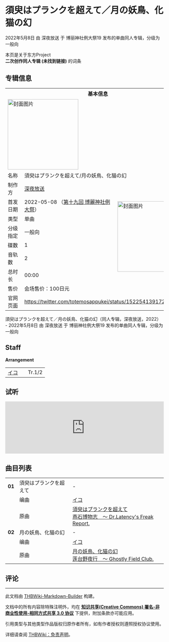 # 須臾はプランクを超えて／月の妖鳥、化猫の幻

<!-- source html: G:\repos\THBWiki-Markdown-Builder\THBWikiMarkdown\Temp\main\7\75\ns0%3A%E9%A0%88%E8%87%BE%E3%81%AF%E3%83%97%E3%83%A9%E3%83%B3%E3%82%AF%E3%82%92%E8%B6%85%E3%81%88%E3%81%A6%EF%BC%8F%E6%9C%88%E3%81%AE%E5%A6%96%E9%B3%A5%E3%80%81%E5%8C%96%E7%8C%AB%E3%81%AE%E5%B9%BB.html -->

2022年5月8日 由 深夜放送 于 博丽神社例大祭19 发布的单曲同人专辑，分级为 一般向

本页是关于东方Project  
 **二次创作同人专辑 (未找到链接)** 的词条

## 专辑信息

<table><tbody><tr><th colspan="3">基本信息</th></tr><tr><td class="cover-artwork-mobile" colspan="2"><a href="./文件-須臾はプランクを超えて／月の妖鳥、化猫の幻封面.jpg.md" class="image" title="封面图片"><img alt="封面图片" src="https://upload.thwiki.cc/thumb/6/69/%E9%A0%88%E8%87%BE%E3%81%AF%E3%83%97%E3%83%A9%E3%83%B3%E3%82%AF%E3%82%92%E8%B6%85%E3%81%88%E3%81%A6%EF%BC%8F%E6%9C%88%E3%81%AE%E5%A6%96%E9%B3%A5%E3%80%81%E5%8C%96%E7%8C%AB%E3%81%AE%E5%B9%BB%E5%B0%81%E9%9D%A2.jpg/224px-%E9%A0%88%E8%87%BE%E3%81%AF%E3%83%97%E3%83%A9%E3%83%B3%E3%82%AF%E3%82%92%E8%B6%85%E3%81%88%E3%81%A6%EF%BC%8F%E6%9C%88%E3%81%AE%E5%A6%96%E9%B3%A5%E3%80%81%E5%8C%96%E7%8C%AB%E3%81%AE%E5%B9%BB%E5%B0%81%E9%9D%A2.jpg" decoding="async" loading="lazy" width="224" height="224" srcset="https://upload.thwiki.cc/thumb/6/69/%E9%A0%88%E8%87%BE%E3%81%AF%E3%83%97%E3%83%A9%E3%83%B3%E3%82%AF%E3%82%92%E8%B6%85%E3%81%88%E3%81%A6%EF%BC%8F%E6%9C%88%E3%81%AE%E5%A6%96%E9%B3%A5%E3%80%81%E5%8C%96%E7%8C%AB%E3%81%AE%E5%B9%BB%E5%B0%81%E9%9D%A2.jpg/336px-%E9%A0%88%E8%87%BE%E3%81%AF%E3%83%97%E3%83%A9%E3%83%B3%E3%82%AF%E3%82%92%E8%B6%85%E3%81%88%E3%81%A6%EF%BC%8F%E6%9C%88%E3%81%AE%E5%A6%96%E9%B3%A5%E3%80%81%E5%8C%96%E7%8C%AB%E3%81%AE%E5%B9%BB%E5%B0%81%E9%9D%A2.jpg 1.5x, https://upload.thwiki.cc/thumb/6/69/%E9%A0%88%E8%87%BE%E3%81%AF%E3%83%97%E3%83%A9%E3%83%B3%E3%82%AF%E3%82%92%E8%B6%85%E3%81%88%E3%81%A6%EF%BC%8F%E6%9C%88%E3%81%AE%E5%A6%96%E9%B3%A5%E3%80%81%E5%8C%96%E7%8C%AB%E3%81%AE%E5%B9%BB%E5%B0%81%E9%9D%A2.jpg/448px-%E9%A0%88%E8%87%BE%E3%81%AF%E3%83%97%E3%83%A9%E3%83%B3%E3%82%AF%E3%82%92%E8%B6%85%E3%81%88%E3%81%A6%EF%BC%8F%E6%9C%88%E3%81%AE%E5%A6%96%E9%B3%A5%E3%80%81%E5%8C%96%E7%8C%AB%E3%81%AE%E5%B9%BB%E5%B0%81%E9%9D%A2.jpg 2x" data-file-width="500" data-file-height="500"></a></td>
</tr><tr><td class="label">名称</td><td colspan="2"> 須臾はプランクを超えて/月の妖鳥、化猫の幻 </td></tr><tr><td class="label">制作方</td><td><a href="./深夜放送.md" title="深夜放送">深夜放送</a></td><td class="cover-artwork" rowspan="8" style="min-width:224px;"><a href="./文件-須臾はプランクを超えて／月の妖鳥、化猫の幻封面.jpg.md" class="image" title="封面图片"><img alt="封面图片" src="https://upload.thwiki.cc/thumb/6/69/%E9%A0%88%E8%87%BE%E3%81%AF%E3%83%97%E3%83%A9%E3%83%B3%E3%82%AF%E3%82%92%E8%B6%85%E3%81%88%E3%81%A6%EF%BC%8F%E6%9C%88%E3%81%AE%E5%A6%96%E9%B3%A5%E3%80%81%E5%8C%96%E7%8C%AB%E3%81%AE%E5%B9%BB%E5%B0%81%E9%9D%A2.jpg/224px-%E9%A0%88%E8%87%BE%E3%81%AF%E3%83%97%E3%83%A9%E3%83%B3%E3%82%AF%E3%82%92%E8%B6%85%E3%81%88%E3%81%A6%EF%BC%8F%E6%9C%88%E3%81%AE%E5%A6%96%E9%B3%A5%E3%80%81%E5%8C%96%E7%8C%AB%E3%81%AE%E5%B9%BB%E5%B0%81%E9%9D%A2.jpg" decoding="async" loading="lazy" width="224" height="224" srcset="https://upload.thwiki.cc/thumb/6/69/%E9%A0%88%E8%87%BE%E3%81%AF%E3%83%97%E3%83%A9%E3%83%B3%E3%82%AF%E3%82%92%E8%B6%85%E3%81%88%E3%81%A6%EF%BC%8F%E6%9C%88%E3%81%AE%E5%A6%96%E9%B3%A5%E3%80%81%E5%8C%96%E7%8C%AB%E3%81%AE%E5%B9%BB%E5%B0%81%E9%9D%A2.jpg/336px-%E9%A0%88%E8%87%BE%E3%81%AF%E3%83%97%E3%83%A9%E3%83%B3%E3%82%AF%E3%82%92%E8%B6%85%E3%81%88%E3%81%A6%EF%BC%8F%E6%9C%88%E3%81%AE%E5%A6%96%E9%B3%A5%E3%80%81%E5%8C%96%E7%8C%AB%E3%81%AE%E5%B9%BB%E5%B0%81%E9%9D%A2.jpg 1.5x, https://upload.thwiki.cc/thumb/6/69/%E9%A0%88%E8%87%BE%E3%81%AF%E3%83%97%E3%83%A9%E3%83%B3%E3%82%AF%E3%82%92%E8%B6%85%E3%81%88%E3%81%A6%EF%BC%8F%E6%9C%88%E3%81%AE%E5%A6%96%E9%B3%A5%E3%80%81%E5%8C%96%E7%8C%AB%E3%81%AE%E5%B9%BB%E5%B0%81%E9%9D%A2.jpg/448px-%E9%A0%88%E8%87%BE%E3%81%AF%E3%83%97%E3%83%A9%E3%83%B3%E3%82%AF%E3%82%92%E8%B6%85%E3%81%88%E3%81%A6%EF%BC%8F%E6%9C%88%E3%81%AE%E5%A6%96%E9%B3%A5%E3%80%81%E5%8C%96%E7%8C%AB%E3%81%AE%E5%B9%BB%E5%B0%81%E9%9D%A2.jpg 2x" data-file-width="500" data-file-height="500"></a></td>
</tr><tr><td class="label">首发日期</td><td>2022-05-08&#160;（<a href="/展会作品列表?e=%E5%8D%9A%E4%B8%BD%E7%A5%9E%E7%A4%BE%E4%BE%8B%E5%A4%A7%E7%A5%AD%2319">第十九回 博麗神社例大祭</a>）</td></tr><tr><td class="label">类型</td><td>单曲</td></tr><tr><td class="label">分级指定</td><td>一般向</td></tr><tr><td class="label">碟数</td><td>1</td></tr><tr><td class="label">音轨数</td><td>2</td></tr><tr><td class="label">总时长</td><td>00:00</td></tr><tr><td class="label">售价</td><td>会场售价：100日元</td></tr>
<tr><td class="label">官网页面</td><td colspan="2"><a rel="nofollow" class="external free" href="https://twitter.com/totemosappukei/status/1522541391729291267">https://twitter.com/totemosappukei/status/1522541391729291267</a></td></tr></tbody></table>

須臾はプランクを超えて／月の妖鳥、化猫の幻（同人专辑，深夜放送，2022） - 2022年5月8日 由 深夜放送 于 博丽神社例大祭19 发布的单曲同人专辑，分级为 一般向

## Staff
  
 **Arrangement**   

<table><tbody><tr><td><a href="./イコ.md" title="イコ">イコ</a></td><td></td><td>Tr.1/2</td></tr></tbody></table>



## 试听
  
<iframe width="100%" height="166" scrolling="no" frameborder="no" src="https://w.soundcloud.com/player/?url=https%3A//api.soundcloud.com/tracks/1263287482&amp;color=ff5500&amp;auto_play=false&amp;hide_related=false&amp;show_comments=true&amp;show_user=true&amp;show_reposts=false&amp;visual=false"></iframe>

  


## 曲目列表

<table><tbody><tr><td id="1" class="infoYD"><b>01</b></td><td id="須臾はプランクを超えて" colspan="2" class="title">須臾はプランクを超えて<span class="thcsearchlinks"><a rel="nofollow" class="external text" href="https://cd.thwiki.cc?arrange=イコ&amp;ogmusic=須臾はプランクを超えて&amp;fromwiki=須臾はプランクを超えて／月の妖鳥、化猫の幻"><span title="搜索相似同人曲"></span></a></span></td><td class="time">-</td></tr><tr><td class="left"></td><td class="label">编曲</td><td class="text" colspan="2"><a href="./イコ.md" title="イコ">イコ</a><span class="thcsearchlinks"><a rel="nofollow" class="external text" href="https://cd.thwiki.cc?arrange=，イコ&amp;fromwiki=須臾はプランクを超えて／月の妖鳥、化猫の幻"><span></span></a></span></td></tr><tr><td class="left"></td><td class="label">原曲</td><td class="text" colspan="2"><span class="thcsearchlinks"><a rel="nofollow" class="external text" href="https://cd.thwiki.cc?ogmusic=須臾はプランクを超えて&amp;fromwiki=須臾はプランクを超えて／月の妖鳥、化猫の幻"><span></span></a></span><div class="ogmusic"><a href="./須臾はプランクを超えて.md" class="mw-redirect" title="須臾はプランクを超えて">須臾はプランクを超えて</a></div><div class="source"><a href="./燕石博物志_～_Dr.Latency's_Freak_Report..md" class="mw-redirect" title="燕石博物志 ～ Dr.Latency&#39;s Freak Report.">燕石博物志　～ Dr.Latency's Freak Report.</a></div></td></tr>
<tr><td id="2" class="infoYD"><b>02</b></td><td id="月の妖鳥、化猫の幻" colspan="2" class="title">月の妖鳥、化猫の幻<span class="thcsearchlinks"><a rel="nofollow" class="external text" href="https://cd.thwiki.cc?arrange=イコ&amp;ogmusic=月の妖鳥、化猫の幻&amp;fromwiki=須臾はプランクを超えて／月の妖鳥、化猫の幻"><span title="搜索相似同人曲"></span></a></span></td><td class="time">-</td></tr><tr><td class="left"></td><td class="label">编曲</td><td class="text" colspan="2"><a href="./イコ.md" title="イコ">イコ</a><span class="thcsearchlinks"><a rel="nofollow" class="external text" href="https://cd.thwiki.cc?arrange=，イコ&amp;fromwiki=須臾はプランクを超えて／月の妖鳥、化猫の幻"><span></span></a></span></td></tr><tr><td class="left"></td><td class="label">原曲</td><td class="text" colspan="2"><span class="thcsearchlinks"><a rel="nofollow" class="external text" href="https://cd.thwiki.cc?ogmusic=月の妖鳥、化猫の幻&amp;fromwiki=須臾はプランクを超えて／月の妖鳥、化猫の幻"><span></span></a></span><div class="ogmusic"><a href="./月の妖鳥、化猫の幻.md" class="mw-redirect" title="月の妖鳥、化猫の幻">月の妖鳥、化猫の幻</a></div><div class="source"><a href="./莲台野夜行_～_Ghostly_Field_Club..md" class="mw-redirect" title="莲台野夜行 ～ Ghostly Field Club.">莲台野夜行　～ Ghostly Field Club.</a></div></td></tr></tbody></table>



## 评论




---

此文档由 [THBWiki-Markdown-Builder](https://github.com/Delsin-Yu/THBWiki-Markdown-Builder) 构建。

文档中的所有内容除特殊注明外，均在 [**知识共享(Creative Commons) 署名-非商业性使用-相同方式共享 3.0 协议**](https://creativecommons.org/licenses/by-sa/3.0/deed.zh-hans) 下提供，附加条款亦可能应用。

引用类型与其他类型作品版权归原作者所有，如有作者授权则遵照授权协议使用。

详细请查阅 [THBWiki：免责声明](https://thbwiki.cc/THBWiki:%E5%85%8D%E8%B4%A3%E5%A3%B0%E6%98%8E)。

